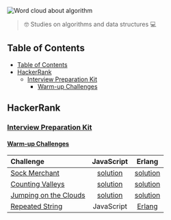 ![Word cloud about algorithm](https://i.imgur.com/LeFawxJ.jpg)

> 🤓 Studies on algorithms and data structures 💻

## Table of Contents

- [Table of Contents](#table-of-contents)
- [HackerRank](#hackerrank)
  - [Interview Preparation Kit](#interview-preparation-kit)
    - [Warm-up Challenges](#warm-up-challenges)

## HackerRank

### [Interview Preparation Kit](https://www.hackerrank.com/interview/interview-preparation-kit)

#### [Warm-up Challenges](https://www.hackerrank.com/interview/interview-preparation-kit/warmup/challenges)

| Challenge                                                                                                                                                                             |                                             JavaScript                                              |                                             Erlang                                              |
| :------------------------------------------------------------------------------------------------------------------------------------------------------------------------------------ | :-------------------------------------------------------------------------------------------------: | :---------------------------------------------------------------------------------------------: |
| [Sock Merchant](https://www.hackerrank.com/challenges/sock-merchant/problem?h_l=interview&playlist_slugs%5B%5D=interview-preparation-kit&playlist_slugs%5B%5D=warmup)                 |     [solution](hackerrank/interview-preparation-kit/warmup-challenges/sock-merchant/javascript)     |     [solution](hackerrank/interview-preparation-kit/warmup-challenges/sock-merchant/erlang)     |
| [Counting Valleys](https://www.hackerrank.com/challenges/counting-valleys/problem?h_l=interview&playlist_slugs%5B%5D=interview-preparation-kit&playlist_slugs%5B%5D=warmup)           |   [solution](hackerrank/interview-preparation-kit/warmup-challenges/counting-valleys/javascript)    |   [solution](hackerrank/interview-preparation-kit/warmup-challenges/counting-valleys/erlang)    |
| [Jumping on the Clouds](https://www.hackerrank.com/challenges/jumping-on-the-clouds/problem?h_l=interview&playlist_slugs%5B%5D=interview-preparation-kit&playlist_slugs%5B%5D=warmup) | [solution](hackerrank/interview-preparation-kit/warmup-challenges/jumping-on-the-clouds/javascript) | [solution](hackerrank/interview-preparation-kit/warmup-challenges/jumping-on-the-clouds/erlang) |
| [Repeated String](https://www.hackerrank.com/challenges/repeated-string/problem?h_l=interview&playlist_slugs%5B%5D=interview-preparation-kit&playlist_slugs%5B%5D=warmup)             |                                             JavaScript                                              |     [Erlang](hackerrank/interview-preparation-kit/warmup-challenges/repeated-string/erlang)     |
